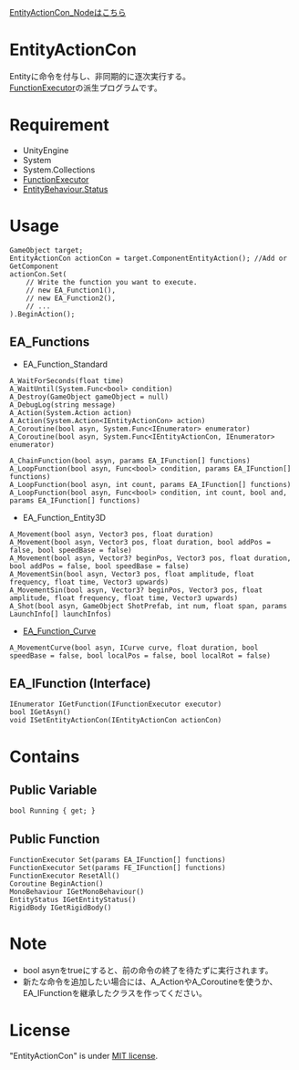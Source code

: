 [EntityActionCon_Nodeはこちら](/README_node.md)

# EntityActionCon

Entityに命令を付与し、非同期的に逐次実行する。\
[FunctionExecutor](https://github.com/kuritaro1122/FunctionExecutor)の派生プログラムです。

<!--# DEMO

-->


# Requirement

* UnityEngine
* System
* System.Collections
* [FunctionExecutor](https://github.com/kuritaro1122/FunctionExecutor)
* [EntityBehaviour.Status](https://github.com/kuritaro1122/EntityStatus)

# Usage

```
GameObject target;
EntityActionCon actionCon = target.ComponentEntityAction(); //Add or GetComponent
actionCon.Set(
    // Write the function you want to execute.
    // new EA_Function1(),
    // new EA_Function2(),
    // ...
).BeginAction();
```

## EA_Functions
* EA_Function_Standard
```
A_WaitForSeconds(float time)
A_WaitUntil(System.Func<bool> condition)
A_Destroy(GameObject gameObject = null)
A_DebugLog(string message)
A_Action(System.Action action)
A_Action(System.Action<IEntityActionCon> action)
A_Coroutine(bool asyn, System.Func<IEnumerator> enumerator)
A_Coroutine(bool asyn, System.Func<IEntityActionCon, IEnumerator> enumerator)

A_ChainFunction(bool asyn, params EA_IFunction[] functions)
A_LoopFunction(bool asyn, Func<bool> condition, params EA_IFunction[] functions)
A_LoopFunction(bool asyn, int count, params EA_IFunction[] functions)
A_LoopFunction(bool asyn, Func<bool> condition, int count, bool and, params EA_IFunction[] functions)
```
* EA_Function_Entity3D
```
A_Movement(bool asyn, Vector3 pos, float duration)
A_Movement(bool asyn, Vector3 pos, float duration, bool addPos = false, bool speedBase = false)
A_Movement(bool asyn, Vector3? beginPos, Vector3 pos, float duration, bool addPos = false, bool speedBase = false)
A_MovementSin(bool asyn, Vector3 pos, float amplitude, float frequency, float time, Vector3 upwards)
A_MovementSin(bool asyn, Vector3? beginPos, Vector3 pos, float amplitude, float frequency, float time, Vector3 upwards)
A_Shot(bool asyn, GameObject ShotPrefab, int num, float span, params LaunchInfo[] launchInfos)
```
* [EA_Function_Curve]()
```
A_MovementCurve(bool asyn, ICurve curve, float duration, bool speedBase = false, bool localPos = false, bool localRot = false)
```

## EA_IFunction (Interface)
```
IEnumerator IGetFunction(IFunctionExecutor executor)
bool IGetAsyn()
void ISetEntityActionCon(IEntityActionCon actionCon)
```

# Contains

<!--## Inspector

-->

## Public Variable
```
bool Running { get; }
```
## Public Function
```
FunctionExecutor Set(params EA_IFunction[] functions)
FunctionExecutor Set(params FE_IFunction[] functions)
FunctionExecutor ResetAll()
Coroutine BeginAction()
MonoBehaviour IGetMonoBehaviour()
EntityStatus IGetEntityStatus()
RigidBody IGetRigidBody()
```

# Note

* bool asynをtrueにすると、前の命令の終了を待たずに実行されます。
* 新たな命令を追加したい場合には、A_ActionやA_Coroutineを使うか、EA_IFunctionを継承したクラスを作ってください。

# License

"EntityActionCon" is under [MIT license](https://en.wikipedia.org/wiki/MIT_License).
